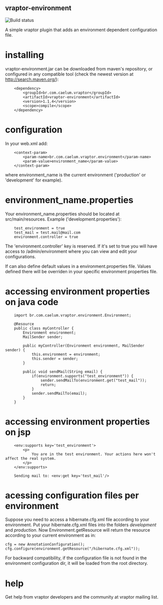 ## vraptor-environment
![Build status](https://api.travis-ci.org/caelum/vraptor-environment.png)

A simple vraptor plugin that adds an environment dependent configuration file.

# installing

vraptor-environment.jar can be downloaded from maven's repository, or configured in any compatible tool (check the newest version at http://search.maven.org/):

		<dependency>
			<groupId>br.com.caelum.vraptor</groupId>
			<artifactId>vraptor-environment</artifactId>
			<version>1.1.4</version>
			<scope>compile</scope>
		</dependency>

# configuration

In your web.xml add:

		<context-param>
			<param-name>br.com.caelum.vraptor.environment</param-name>
			<param-value>environment_name</param-value>
		</context-param>

where environment_name is the current environment ('production' or 'development' for example).

# environment_name.properties

Your environment_name.properties should be located at src/main/resources. Example ('development.properties'):

		test_environment = true
		test_mail = test.mail@mail.com
		environment.controller = true

The 'environment.controller' key is reserved. If it's set to true you will have access to /admin/environment where you can view and edit your configurations.

If can also define default values in a environment.properties file. Values defined there will be overriden in your specific environment properties file.

# accessing environment properties on java code

		import br.com.caelum.vraptor.environment.Environment;

		@Resource
		public class myController {
			Environment environment;
			MailSender sender;

			public myController(Environment environment, MailSender sender) {
				this.environment = environment;
				this.sender = sender;
			}

			public void sendMail(String email) {
				if(environment.supports("test_environment")) {
					sender.sendMailTo(environment.get("test_mail"));
					return;
				}
				sender.sendMailTo(email);
			}
		}

# accessing environment properties on jsp

		<env:supports key='test_environment'>
			<p>
				You are in the test environment. Your actions here won't affect the real system.
			</p>
		</env:supports>

		Sending mail to: <env:get key='test_mail'/>

# acessing configuration files per environment

Suppose you need to access a hibernate.cfg.xml file according to your environment.
Put your hibernate.cfg.xml files into the folders *development* and *production*.
Now Environment.getResource will return the resource according to your current environment as in:

	cfg = new AnnotationConfiguration();
	cfg.configure(environment.getResource("/hibernate.cfg.xml"));

For backward compatibility, if the configuration file is not found in the environment configuration dir, it will be loaded
from the root directory.

# help

Get help from vraptor developers and the community at vraptor mailing list.
